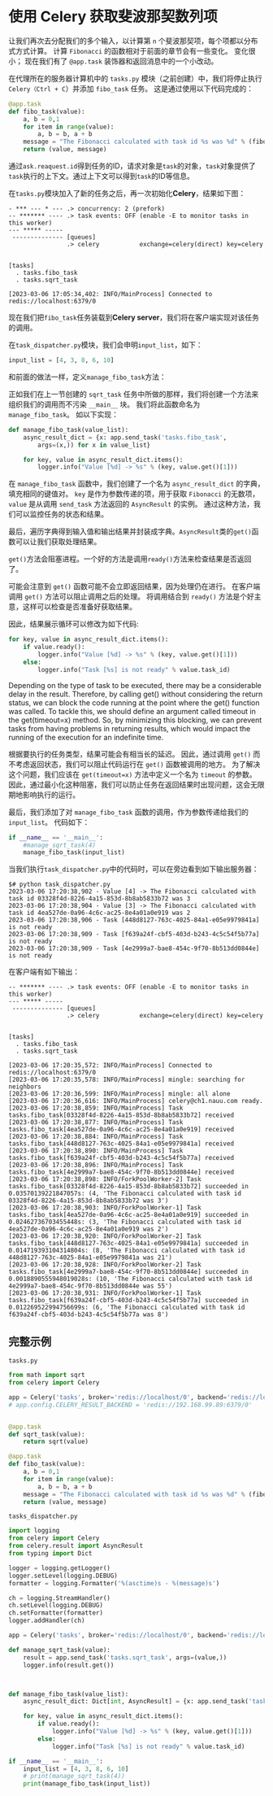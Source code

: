 # 使用 Celery 获取斐波那契数列项

让我们再次去分配我们的多个输入，以计算第 `n` 个斐波那契项，每个项都以分布式方式计算。 计算 `Fibonacci` 的函数相对于前面的章节会有一些变化。 变化很小； 现在我们有了 `@app.task` 装饰器和返回消息中的一个小改动。

在代理所在的服务器计算机中的 `tasks.py` 模块（之前创建）中，我们将停止执行 `Celery（Ctrl + C`）并添加 `fibo_task` 任务。 这是通过使用以下代码完成的：

```python
@app.task
def fibo_task(value):
    a, b = 0,1
    for item in range(value):
        a, b = b, a + b
    message = "The Fibonacci calculated with task id %s was %d" % (fibo_task.request.id, a)
    return (value, message)
```

通过`ask.reaquest.id`得到任务的ID，请求对象是`task`的对象，`task`对象提供了`task`执行的上下文。通过上下文可以得到`task`的ID等信息。

在`tasks.py`模块加入了新的任务之后，再一次初始化**Celery**，结果如下图：

```log
- *** --- * --- .> concurrency: 2 (prefork)
-- ******* ---- .> task events: OFF (enable -E to monitor tasks in this worker)
--- ***** -----
 -------------- [queues]
                .> celery           exchange=celery(direct) key=celery


[tasks]
  . tasks.fibo_task
  . tasks.sqrt_task

[2023-03-06 17:05:34,402: INFO/MainProcess] Connected to redis://localhost:6379/0
```

现在我们把`fibo_task`任务装载到**Celery server**，我们将在客户端实现对该任务的调用。

在`task_dispatcher.py`模块，我们会申明`input_list`，如下：

```python
input_list = [4, 3, 8, 6, 10]
```

和前面的做法一样，定义`manage_fibo_task`方法：

正如我们在上一节创建的 `sqrt_task` 任务中所做的那样，我们将创建一个方法来组织我们的调用而不污染 `__main__` 块。 我们将此函数命名为 `manage_fibo_task`。 如以下实现：

```python
def manage_fibo_task(value_list):
    async_result_dict = {x: app.send_task('tasks.fibo_task',
        args=(x,)) for x in value_list}

    for key, value in async_result_dict.items():
        logger.info("Value [%d] -> %s" % (key, value.get()[1]))
```

在 `manage_fibo_task` 函数中，我们创建了一个名为 `async_result_dict` 的字典，填充相同的键值对。 `key` 是作为参数传递的项，用于获取 `Fibonacci` 的无数项，`value` 是从调用 `send_task` 方法返回的 `AsyncResult` 的实例。 通过这种方法，我们可以监控任务的状态和结果。

最后，遍历字典得到输入值和输出结果并封装成字典。`AsyncResult`类的`get()`函数可以让我们获取处理结果。

`get()`方法会阻塞进程。一个好的方法是调用`ready()`方法来检查结果是否返回了。

可能会注意到 `get()` 函数可能不会立即返回结果，因为处理仍在进行。 在客户端调用 `get()` 方法可以阻止调用之后的处理。 将调用结合到 `ready()` 方法是个好主意，这样可以检查是否准备好获取结果。

因此，结果展示循环可以修改为如下代码:

```python
for key, value in async_result_dict.items():
    if value.ready():
        logger.info("Value [%d] -> %s" % (key, value.get()[1]))
    else:
        logger.info("Task [%s] is not ready" % value.task_id)
```

Depending on the type of task to be executed, there may be a considerable delay in the result. Therefore, by calling get() without considering the return status, we can block the code running at the point where the get() function was called. To tackle this, we should define an argument called timeout in the get(timeout=x) method. So, by minimizing this blocking, we can prevent tasks from having problems in returning results, which would impact the running of the execution for an indefinite time.

根据要执行的任务类型，结果可能会有相当长的延迟。 因此，通过调用 `get()` 而不考虑返回状态，我们可以阻止代码运行在 `get()` 函数被调用的地方。 为了解决这个问题，我们应该在 `get(timeout=x)` 方法中定义一个名为 `timeout` 的参数。 因此，通过最小化这种阻塞，我们可以防止任务在返回结果时出现问题，这会无限期地影响执行的运行。

最后，我们添加了对 `manage_fibo_task` 函数的调用，作为参数传递给我们的 `input_list`。 代码如下：

```python
if __name__ == '__main__':
    #manage_sqrt_task(4)
    manage_fibo_task(input_list)
```

当我们执行`task_dispatcher.py`中的代码时，可以在旁边看到如下输出服务器：

```shell
$# python task_dispatcher.py
2023-03-06 17:20:38,902 - Value [4] -> The Fibonacci calculated with task id 03328f4d-8226-4a15-853d-8b8ab5833b72 was 3
2023-03-06 17:20:38,904 - Value [3] -> The Fibonacci calculated with task id 4ea527de-0a96-4c6c-ac25-8e4a01a0e919 was 2
2023-03-06 17:20:38,906 - Task [448d8127-763c-4025-84a1-e05e9979841a] is not ready
2023-03-06 17:20:38,909 - Task [f639a24f-cbf5-403d-b243-4c5c54f5b77a] is not ready
2023-03-06 17:20:38,909 - Task [4e2999a7-bae8-454c-9f70-8b513dd0844e] is not ready
```

在客户端有如下输出：

```shell
-- ******* ---- .> task events: OFF (enable -E to monitor tasks in this worker)
--- ***** -----
 -------------- [queues]
                .> celery           exchange=celery(direct) key=celery


[tasks]
  . tasks.fibo_task
  . tasks.sqrt_task

[2023-03-06 17:20:35,572: INFO/MainProcess] Connected to redis://localhost:6379/0
[2023-03-06 17:20:35,578: INFO/MainProcess] mingle: searching for neighbors
[2023-03-06 17:20:36,599: INFO/MainProcess] mingle: all alone
[2023-03-06 17:20:36,616: INFO/MainProcess] celery@ch1.nauu.com ready.
[2023-03-06 17:20:38,859: INFO/MainProcess] Task tasks.fibo_task[03328f4d-8226-4a15-853d-8b8ab5833b72] received
[2023-03-06 17:20:38,877: INFO/MainProcess] Task tasks.fibo_task[4ea527de-0a96-4c6c-ac25-8e4a01a0e919] received
[2023-03-06 17:20:38,884: INFO/MainProcess] Task tasks.fibo_task[448d8127-763c-4025-84a1-e05e9979841a] received
[2023-03-06 17:20:38,890: INFO/MainProcess] Task tasks.fibo_task[f639a24f-cbf5-403d-b243-4c5c54f5b77a] received
[2023-03-06 17:20:38,896: INFO/MainProcess] Task tasks.fibo_task[4e2999a7-bae8-454c-9f70-8b513dd0844e] received
[2023-03-06 17:20:38,898: INFO/ForkPoolWorker-2] Task tasks.fibo_task[03328f4d-8226-4a15-853d-8b8ab5833b72] succeeded in 0.03570139221847057s: (4, 'The Fibonacci calculated with task id 03328f4d-8226-4a15-853d-8b8ab5833b72 was 3')
[2023-03-06 17:20:38,903: INFO/ForkPoolWorker-1] Task tasks.fibo_task[4ea527de-0a96-4c6c-ac25-8e4a01a0e919] succeeded in 0.02462736703455448s: (3, 'The Fibonacci calculated with task id 4ea527de-0a96-4c6c-ac25-8e4a01a0e919 was 2')
[2023-03-06 17:20:38,920: INFO/ForkPoolWorker-2] Task tasks.fibo_task[448d8127-763c-4025-84a1-e05e9979841a] succeeded in 0.014719393104314804s: (8, 'The Fibonacci calculated with task id 448d8127-763c-4025-84a1-e05e9979841a was 21')
[2023-03-06 17:20:38,928: INFO/ForkPoolWorker-2] Task tasks.fibo_task[4e2999a7-bae8-454c-9f70-8b513dd0844e] succeeded in 0.0018890555948019028s: (10, 'The Fibonacci calculated with task id 4e2999a7-bae8-454c-9f70-8b513dd0844e was 55')
[2023-03-06 17:20:38,931: INFO/ForkPoolWorker-1] Task tasks.fibo_task[f639a24f-cbf5-403d-b243-4c5c54f5b77a] succeeded in 0.012269522994756699s: (6, 'The Fibonacci calculated with task id f639a24f-cbf5-403d-b243-4c5c54f5b77a was 8')
```

## 完整示例

`tasks.py`

```python
from math import sqrt
from celery import Celery

app = Celery('tasks', broker='redis://localhost/0', backend='redis://localhost/0')
# app.config.CELERY_RESULT_BACKEND = 'redis://192.168.99.89:6379/0'


@app.task
def sqrt_task(value):
    return sqrt(value)

@app.task
def fibo_task(value):
    a, b = 0,1
    for item in range(value):
        a, b = b, a + b
    message = "The Fibonacci calculated with task id %s was %d" % (fibo_task.request.id, a)
    return (value, message)
```

`tasks_dispatcher.py`

```python
import logging
from celery import Celery
from celery.result import AsyncResult
from typing import Dict

logger = logging.getLogger()
logger.setLevel(logging.DEBUG)
formatter = logging.Formatter('%(asctime)s - %(message)s')

ch = logging.StreamHandler()
ch.setLevel(logging.DEBUG)
ch.setFormatter(formatter)
logger.addHandler(ch)

app = Celery('tasks', broker='redis://localhost/0', backend='redis://localhost/0')

def manage_sqrt_task(value):
    result = app.send_task('tasks.sqrt_task', args=(value,))
    logger.info(result.get())



def manage_fibo_task(value_list):
    async_result_dict: Dict[int, AsyncResult] = {x: app.send_task('tasks.fibo_task',args=(x,)) for x in value_list}

    for key, value in async_result_dict.items():
        if value.ready():
            logger.info("Value [%d] -> %s" % (key, value.get()[1]))
        else:
            logger.info("Task [%s] is not ready" % value.task_id)

if __name__ == '__main__':
    input_list = [4, 3, 8, 6, 10]
    # print(manage_sqrt_task(4))
    print(manage_fibo_task(input_list))
```
